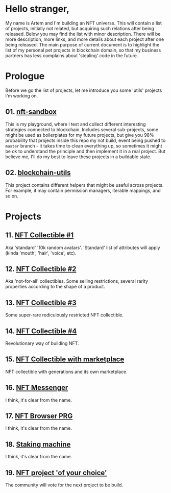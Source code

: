 # Hello stranger,

My name is Artem and I'm building an NFT universe. This will contain a list of projects, initially not related, but acquiring such relations after being released. Below you may find the list with minor description. There will be more description, more links, and more details about each project after one being released. The main purpose of current document is to highlight the list of my personal pet projects in blockchain domain, so that my business partners has less complains about 'stealing' code in the future.

# Prologue

Before we go the list of projects, let me introduce you some 'utils' projects I'm working on.

## 01. [nft-sandbox](https://github.com/artem-bayandin/nft-sandbox)

This is my playground, where I test and collect different interesting strategies connected to blockchain. Includes several sub-projects, some might be used as boilerplates for my future projects, but give you 98% probability that projects inside this repo my not build, event being pushed to `master` branch - it takes time to clean everything up, so sometimes it might be ok to understand the principle and then implement it in a real project. But believe me, I'll do my best to leave these projects in a buildable state.

## 02. [blockchain-utils](https://github.com/artem-bayandin/blockchain-utils)

This project contains different helpers that might be useful across projects. For example, it may contain permission managers, iterable mappings, and so on.

# Projects

## 11. [NFT Collectible #1](https://github.com/artem-bayandin)

Aka 'standard' '10k random avatars'. 'Standard' list of attributes will apply (kinda 'mouth', 'hair', 'voice', etc).

## 12. [NFT Collectible #2](https://github.com/artem-bayandin)

Aka 'not-for-all' collectibles. Some selling restrictions, several rarity properties according to the shape of a product.

## 13. [NFT Collectible #3](https://github.com/artem-bayandin)

Some super-rare rediculously restricted NFT collectible.

## 14. [NFT Collectible #4](https://github.com/artem-bayandin)

Revolutionary way of building NFT.

## 15. [NFT Collectible with marketplace](https://github.com/artem-bayandin)

NFT collectible with generations and its own marketplace.

## 16. [NFT Messenger](https://github.com/artem-bayandin)

I think, it's clear from the name.

## 17. [NFT Browser PRG](https://github.com/artem-bayandin)

I think, it's clear from the name.

## 18. [Staking machine](https://github.com/artem-bayandin)

I think, it's clear from the name.

## 19. [NFT project 'of your choice'](https://github.com/artem-bayandin)

The community will vote for the next project to be build.
